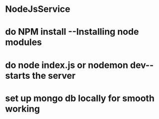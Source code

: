 # NodeJsService
# do NPM install --Installing node modules
# do node index.js or nodemon dev-- starts the server
# set up mongo db locally for smooth working
